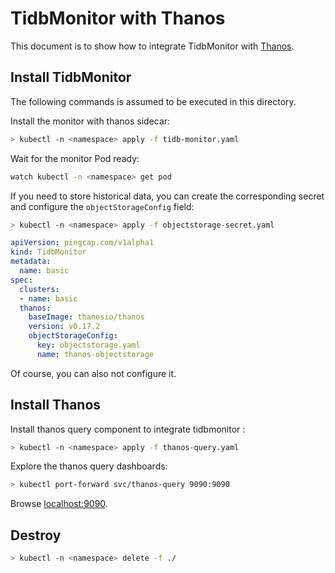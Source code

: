 # TidbMonitor with Thanos

This document is to show how to integrate TidbMonitor with [Thanos](https://thanos.io/tip/thanos/design.md/).

## Install TidbMonitor

The following commands is assumed to be executed in this directory.

Install the monitor with thanos sidecar:

```bash
> kubectl -n <namespace> apply -f tidb-monitor.yaml
```

Wait for the monitor Pod ready:

```bash
watch kubectl -n <namespace> get pod
```

If you need to store historical data, you can create the corresponding secret and configure the `objectStorageConfig` field:

```bash
> kubectl -n <namespace> apply -f objectstorage-secret.yaml
```

```yaml
apiVersion: pingcap.com/v1alpha1
kind: TidbMonitor
metadata:
  name: basic
spec:
  clusters:
  - name: basic
  thanos:
    baseImage: thanosio/thanos
    version: v0.17.2
    objectStorageConfig:
      key: objectstorage.yaml
      name: thanos-objectstorage
```

Of course, you can also not configure it.

## Install Thanos

Install thanos query component to integrate tidbmonitor :

```bash
> kubectl -n <namespace> apply -f thanos-query.yaml
```

Explore the thanos query dashboards:

```bash
> kubectl port-forward svc/thanos-query 9090:9090
```

Browse [localhost:9090](http://localhost:9090).

## Destroy

```bash
> kubectl -n <namespace> delete -f ./
```
